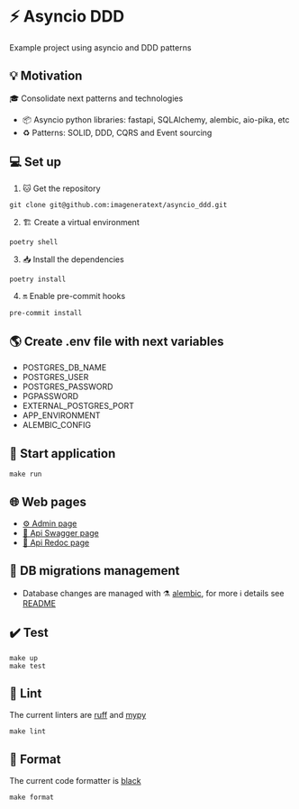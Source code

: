 # ⚡ Asyncio DDD

Example project using asyncio and DDD patterns

## 💡 Motivation

🎓 Consolidate next patterns and technologies

- 📦 Asyncio python libraries: fastapi, SQLAlchemy, alembic, aio-pika, etc
- ♻️ Patterns: SOLID, DDD, CQRS and Event sourcing

## 💻 Set up

1. 🐱 Get the repository

```shell
git clone git@github.com:imageneratext/asyncio_ddd.git
```

2. 🏗️ Create a virtual environment

```shell
poetry shell
```

3. 📥 Install the dependencies

```shell
poetry install
```

4. 🔛 Enable pre-commit hooks

```shell
pre-commit install
```

## 🌎 Create .env file with next variables

- POSTGRES_DB_NAME
- POSTGRES_USER
- POSTGRES_PASSWORD
- PGPASSWORD
- EXTERNAL_POSTGRES_PORT
- APP_ENVIRONMENT
- ALEMBIC_CONFIG

## 🚀 Start application

```shell
make run
```

## 🌐 Web pages

- [⚙️ Admin page](http://0.0.0.0:8000/admin/)
- [📗 Api Swagger page](http://0.0.0.0:8000/docs/)
- [📘 Api Redoc page](http://0.0.0.0:8000/redoc/)

## 💾 DB migrations management

- Database changes are managed with ⚗️ [alembic](https://alembic.sqlalchemy.org/en/latest/), for more ℹ️ details see [README](asyncio_ddd/shared/infrastructure/persistence/migrations/README.md)

## ✔️ Test

```shell
make up
make test
```

## 🧹 Lint

The current linters are [ruff](https://github.com/astral-sh/ruff) and [mypy](https://github.com/python/mypy)

```shell
make lint
```

## 🌟 Format

The current code formatter is [black](https://github.com/psf/black)

```shell
make format
```
